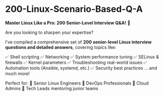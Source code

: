 # 200-Linux-Scenario-Based-Q-A

 **Master Linux Like a Pro: 200 Senior-Level Interview Q\&A!** 🐧

Are you looking to sharpen your expertise?

I’ve compiled a comprehensive set of **200 senior-level Linux interview questions and detailed answers**, covering topics like:

✅ Shell scripting
✅ Networking
✅ System performance tuning
✅ SELinux & firewalls
✅ Kernel parameters
✅ Troubleshooting real-world issues
✅ Automation tools (Ansible, systemd, etc.)
✅ Security best practices
... and much more!

Perfect for:
📌 Senior Linux Engineers
📌 DevOps Professionals
📌 Cloud Admins
📌 Tech Leads mentoring junior teams
